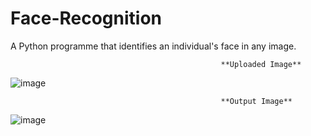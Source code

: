 # Face-Recognition
A Python programme that identifies an individual's face in any image.

                                                   **Uploaded Image**

![image](https://user-images.githubusercontent.com/81415318/126481494-6d63f077-1515-4d51-be5f-696f0ff3820d.png)


                                                   **Output Image**
![image](https://user-images.githubusercontent.com/81415318/126481332-2bfa0580-0401-42a5-ad5b-e54936dfa2de.png)

